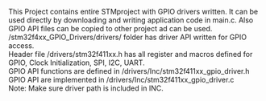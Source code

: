 This Project contains entire STMproject with GPIO drivers written. It can be used directly by downloading and writing application code in main.c. Also GPIO API files can be copied to other project ad can be used.\
/stm32f4xx_GPIO_Drivers/drivers/ folder has driver API written for GPIO access. \
Header file /drivers/stm32f411xx.h  has all register and macros defined for GPIO, Clock Initialization, SPI, I2C, UART.\
GPIO API functions are defined in /drivers/Inc/stm32f411xx_gpio_driver.h\
GPIO API are implemented in /drivers/Inc/stm32f411xx_gpio_driver.c\
Note: Make sure driver path is included in INC.
